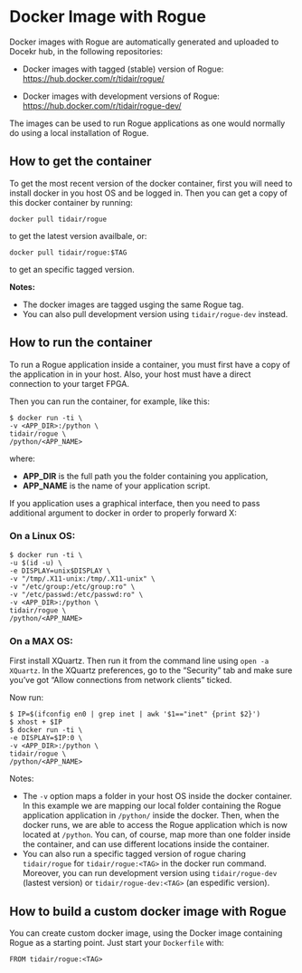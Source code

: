 # Docker Image with Rogue

Docker images with Rogue are automatically generated and uploaded to Docekr hub, in the following repositories:

- Docker images with tagged (stable) version of Rogue:
https://hub.docker.com/r/tidair/rogue/

- Docker images with development versions of Rogue:
https://hub.docker.com/r/tidair/rogue-dev/

The images can be used to run Rogue applications as one would normally do using a local installation of Rogue.

## How to get the container

To get the most recent version of the docker container, first you will need to install docker in you host OS and be logged in. Then you can get a copy of this docker container by running:

```
docker pull tidair/rogue
```

to get the latest version availbale, or:

```
docker pull tidair/rogue:$TAG
```
to get an specific tagged version.

**Notes:**
- The docker images are tagged usging the same Rogue tag.
- You can also pull development version using `tidair/rogue-dev` instead.

## How to run the container

To run a Rogue application inside a container, you must first have a copy of the application in in your host. Also, your host must have a direct connection to your target FPGA.

Then you can run the container, for example, like this:

```
$ docker run -ti \
-v <APP_DIR>:/python \
tidair/rogue \
/python/<APP_NAME>
```

where:
- **APP_DIR** is the full path you the folder containing you application,
- **APP_NAME** is the name of your application script.

If you application uses a graphical interface, then you need to pass additional argument to docker in order to properly forward X:

### On a Linux OS:

```
$ docker run -ti \
-u $(id -u) \
-e DISPLAY=unix$DISPLAY \
-v "/tmp/.X11-unix:/tmp/.X11-unix" \
-v "/etc/group:/etc/group:ro" \
-v "/etc/passwd:/etc/passwd:ro" \
-v <APP_DIR>:/python \
tidair/rogue \
/python/<APP_NAME>
```

### On a MAX OS:

First install XQuartz. Then run it from the command line using `open -a XQuartz`. In the XQuartz preferences, go to the “Security” tab and make sure you’ve got “Allow connections from network clients” ticked.

Now run:

```
$ IP=$(ifconfig en0 | grep inet | awk '$1=="inet" {print $2}')
$ xhost + $IP
$ docker run -ti \
-e DISPLAY=$IP:0 \
-v <APP_DIR>:/python \
tidair/rogue \
/python/<APP_NAME>
```

Notes:
- The `-v` option maps a folder in your host OS inside the docker container. In this example we are mapping our local folder containing the Rogue application application in `/python/` inside the docker. Then, when the docker runs, we are able to access the Rogue application which is now located at `/python`. You can, of course, map more than one folder inside the container, and can use different locations inside the container.
- You can also run a specific tagged version of rogue charing `tidair/rogue` for `tidair/rogue:<TAG>` in the docker run command. Moreover, you can run development version using `tidair/rogue-dev` (lastest version) or `tidair/rogue-dev:<TAG>` (an espedific version).

## How to build a custom docker image with Rogue

You can create custom docker image, using the Docker image containing Rogue as a starting point. Just start your `Dockerfile` with:

```
FROM tidair/rogue:<TAG>
```
